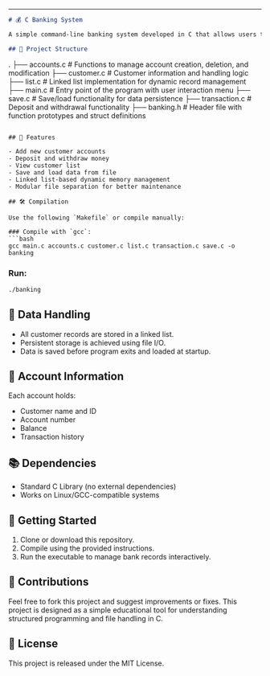 ---

```markdown
# 💰 C Banking System

A simple command-line banking system developed in C that allows users to manage customer accounts, perform transactions, and save data using structured programming principles.

## 📂 Project Structure

```

.
├── accounts.c       # Functions to manage account creation, deletion, and modification
├── customer.c       # Customer information and handling logic
├── list.c           # Linked list implementation for dynamic record management
├── main.c           # Entry point of the program with user interaction menu
├── save.c           # Save/load functionality for data persistence
├── transaction.c    # Deposit and withdrawal functionality
├── banking.h        # Header file with function prototypes and struct definitions

````

## 🔧 Features

- Add new customer accounts
- Deposit and withdraw money
- View customer list
- Save and load data from file
- Linked list-based dynamic memory management
- Modular file separation for better maintenance

## 🛠️ Compilation

Use the following `Makefile` or compile manually:

### Compile with `gcc`:
```bash
gcc main.c accounts.c customer.c list.c transaction.c save.c -o banking
````

### Run:

```bash
./banking
```

## 🧾 Data Handling

* All customer records are stored in a linked list.
* Persistent storage is achieved using file I/O.
* Data is saved before program exits and loaded at startup.

## 🔐 Account Information

Each account holds:

* Customer name and ID
* Account number
* Balance
* Transaction history

## 📚 Dependencies

* Standard C Library (no external dependencies)
* Works on Linux/GCC-compatible systems

## 🚀 Getting Started

1. Clone or download this repository.
2. Compile using the provided instructions.
3. Run the executable to manage bank records interactively.

## 🤝 Contributions

Feel free to fork this project and suggest improvements or fixes. This project is designed as a simple educational tool for understanding structured programming and file handling in C.

## 📄 License

This project is released under the MIT License.

```
